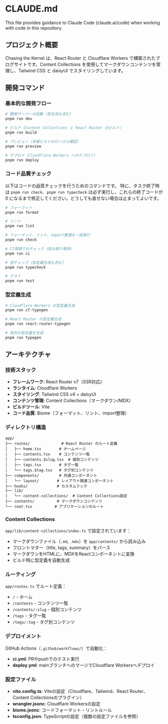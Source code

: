 # CLAUDE.md

This file provides guidance to Claude Code (claude.ai/code) when working with code in this repository.

## プロジェクト概要

Chasing the Kernel は、React Router と Cloudflare Workers で構築されたブログサイトです。Content Collections を使用してマークダウンコンテンツを管理し、Tailwind CSS と daisyUI でスタイリングしています。

## 開発コマンド

### 基本的な開発フロー

```bash
# 開発サーバーの起動（型生成も含む）
pnpm run dev

# ビルド（Content Collections と React Router のビルド）
pnpm run build

# プレビュー（本番ビルドのローカル確認）
pnpm run preview

# デプロイ（Cloudflare Workers へのデプロイ）
pnpm run deploy
```

### コード品質チェック

以下はコードの品質チェックを行うためのコマンドです。
特に、タスク終了時は `pnpm run check`、`pnpm run typecheck` は必ず実行し、これらの終了コードが 0 になるまで修正してください。どうしても直せない場合は止まってよいです。

```bash
# フォーマット
pnpm run format

# リント
pnpm run lint

# フォーマット、リント、import整理を一括実行
pnpm run check

# CI環境でのチェック（読み取り専用）
pnpm run ci

# 型チェック（型定義生成も含む）
pnpm run typecheck

# テスト
pnpm run test
```

### 型定義生成

```bash
# Cloudflare Workers の型定義生成
pnpm run cf-typegen

# React Router の型定義生成
pnpm run react-router-typegen

# 両方の型定義を生成
pnpm run typegen
```

## アーキテクチャ

### 技術スタック

- **フレームワーク**: React Router v7（SSR対応）
- **ランタイム**: Cloudflare Workers
- **スタイリング**: Tailwind CSS v4 + daisyUI
- **コンテンツ管理**: Content Collections（マークダウン/MDX）
- **ビルドツール**: Vite
- **コード品質**: Biome（フォーマット、リント、import整理）

### ディレクトリ構造

```
app/
├── routes/              # React Router のルート定義
│   ├── home.tsx        # ホームページ
│   ├── contents.tsx    # コンテンツ一覧
│   ├── contents.$slug.tsx  # 個別コンテンツ
│   ├── tags.tsx        # タグ一覧
│   └── tags.$tag.tsx   # タグ別コンテンツ
├── components/         # 共通コンポーネント
│   └── layout/        # レイアウト関連コンポーネント
├── hooks/             # カスタムフック
├── lib/
│   └── content-collections/  # Content Collections設定
├── contents/          # マークダウンコンテンツ
└── root.tsx          # アプリケーションのルート
```

### Content Collections

`app/lib/content-collections/index.ts` で設定されています：
- マークダウンファイル（`.md`, `.mdx`）を `app/contents/` から読み込み
- フロントマター（title, tags, summary）をパース
- マークダウンをHTMLに、MDXをReactコンポーネントに変換
- ビルド時に型定義を自動生成

### ルーティング

`app/routes.ts` でルート定義：
- `/` - ホーム
- `/contents` - コンテンツ一覧
- `/contents/:slug` - 個別コンテンツ
- `/tags` - タグ一覧
- `/tags/:tag` - タグ別コンテンツ

### デプロイメント

GitHub Actions（`.github/workflows/`）で自動化：
- **ci.yml**: PRやpushでのテスト実行
- **deploy.yml**: mainブランチへのマージでCloudflare Workersへデプロイ

### 設定ファイル

- **vite.config.ts**: Viteの設定（Cloudflare、Tailwind、React Router、Content Collectionsのプラグイン）
- **wrangler.jsonc**: Cloudflare Workersの設定
- **biome.jsonc**: コードフォーマット・リントルール
- **tsconfig.json**: TypeScriptの設定（複数の設定ファイルを参照）
